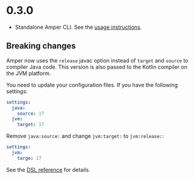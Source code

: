 # 0.3.0

* Standalone Amper CLI. See the [usage instructions](docs/Usage.md#using-the-standalone-amper-from-command-line). 

## Breaking changes

Amper now uses the `release` javac option instead of `target` and `source` to compiler Java code. 
This version is also passed to the Kotlin compiler on the JVM platform.   

You need to update your configuration files. If you have the following settings:

```yaml
settings:
  java:
    source: 17
  jvm:
    target: 17
```

Remove `java:source:` and change `jvm:target:` to `jvm:release:`: 
```yaml
settings:
  jvm:
    targe: 17
```

See the [DSL reference](docs/DSLReference.md#jvm) for details.